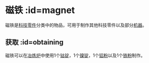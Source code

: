 # 磁铁 :id=magnet

磁铁是[科技零件](/Technical-Components)分类中的物品，可用于制作其他科技零件以及部分[机器](/Electric-Machines)。

## 获取 :id=obtaining

磁铁可以在[冶炼炉](/Smeltery)中使用1个[钴锭](/Cobalt-Ingot)，1个[镍锭](/Nickel-Ingot)，1个[铝粉](/Aluminum-Dust)以及1个[铁粉](/Iron-Dust)制作。
